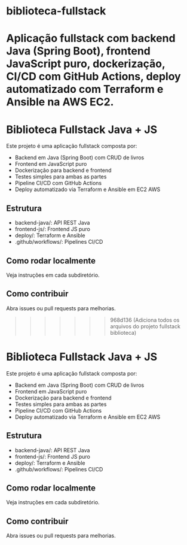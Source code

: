 # biblioteca-fullstack
Aplicação fullstack com backend Java (Spring Boot), frontend JavaScript puro, dockerização, CI/CD com GitHub Actions, deploy automatizado com Terraform e Ansible na AWS EC2.
=======
# Biblioteca Fullstack Java + JS

Este projeto é uma aplicação fullstack composta por:
- Backend em Java (Spring Boot) com CRUD de livros
- Frontend em JavaScript puro
- Dockerização para backend e frontend
- Testes simples para ambas as partes
- Pipeline CI/CD com GitHub Actions
- Deploy automatizado via Terraform e Ansible em EC2 AWS

## Estrutura
- backend-java/: API REST Java
- frontend-js/: Frontend JS puro
- deploy/: Terraform e Ansible
- .github/workflows/: Pipelines CI/CD

## Como rodar localmente
Veja instruções em cada subdiretório.

## Como contribuir
Abra issues ou pull requests para melhorias.
>>>>>>> 968d136 (Adiciona todos os arquivos do projeto fullstack biblioteca)

# Biblioteca Fullstack Java + JS

Este projeto é uma aplicação fullstack composta por:
- Backend em Java (Spring Boot) com CRUD de livros
- Frontend em JavaScript puro
- Dockerização para backend e frontend
- Testes simples para ambas as partes
- Pipeline CI/CD com GitHub Actions
- Deploy automatizado via Terraform e Ansible em EC2 AWS

## Estrutura
- backend-java/: API REST Java
- frontend-js/: Frontend JS puro
- deploy/: Terraform e Ansible
- .github/workflows/: Pipelines CI/CD

## Como rodar localmente
Veja instruções em cada subdiretório.

## Como contribuir
Abra issues ou pull requests para melhorias.